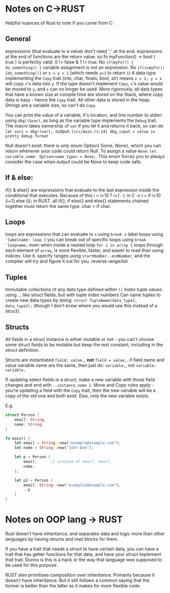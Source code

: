 # Notes on C->RUST
Helpful nuances of Rust to note if you come from C:

## General

expressions (that evaluate to a value) don't need ';' at the end.
expressions at the end of functions are the return value. so fn myFunction() -> bool { true } is perfectly valid.
0 != false & 1 != true. No `if(myFn()) { do_something() }`
variable assignment is not an expression. No `if(i=myFn()) {do_something()}` or `x = y = 1` (which needs `y=1` to return `1`)
A data type implementing the `Copy` trait (ints, char, floats, bool, str) means `x = 1; y = x` will copy `x`'s data into `y`. If the type doesn't implement `Copy`, `x`'s value would be moved to `y`, and `x` can no longer be used.
    More rigorously, all data types that have a known size at compile time are stored on the Stack, where copy data is easy - hence the `Copy` trait. All other data is stored in the heap. Strings are a variable size, so can't do `Copy`.

You can print the value of a variable, it's location, and line number to stderr using `dbg!(&var)`, as long as the variable type implements the `Debug` trait. The macro takes ownership of `var` if you let it and returns it back, so can do `let var1 = dbg!(var);`.
output: `[src/main.rs:14] dbg_input = value in pretty debug format`

Null doesn't exist: there is only enum Option<T>{ Some<T>, None}, which you can return whenever your code could return Null. To assign a value `None`: `let variable_name: Option<some_type> = None;`. This enum forces you to always consider the case when output could be None to keep code safe.


## If & else:
if{} & else{} are expressions that evaluate to the last expression inside the conditional that executes. 
Because of this i = i<10 ? i+1 : i; in C -> i = if i<10 {i+1} else {i}; in RUST. 
all if{}, if else{} and else{} statements chained together must return the same type. char = if char.

## Loops
loops are expressions that can evaluate to `x` using `break x` 
label loops using `'labelname: loop {`
you can break out of specific loops using `break 'loopname;` even when inside a nested loop
`for i in array {` loops through each element of `array`, is more flexible, faster, and easier to read than using indices. Use it.
specify ranges using `startNumber..endNumber`, and the compiler will try and figure it out for you.
reverse range/list

## Tuples
Immutable collections of any data type defined within `()`
Index tuple values using `.`, like struct fields, but with tuple index numbers
Can name tuples to create new data types by doing: `struct TupleName(data_type1, data_type2);` (though I don't know where you would use this instead of a struct).

## Structs
All fields in a struct instance is either mutable or not - you can't choose some struct fields to be mutable but keep the rest constant, including in the struct definition.

Structs are instantiated `field: value,`, **not** `field = value,`.
if field name and value variable name are the same, then just do: `variable,`, not `variable: variable,`

If updating select fields in a struct, make a new variable with those field changes and end with `..instance_name }`.
Move and Copy rules apply - you're updating a field with the `Copy` trait, then the new variable will be a copy of the old one and both exist. Else, only the new variable exists.

E.g.
```rust
struct Person {
    email: String,
    name: String,
}

fn main() {
    let email = String::new("example@example.com");
    let name = String::new("John Doe");

    let p = Person {
        email,      // instead of email: email,
        name,
    };

    let p2 = Person {
        email: String::new("example2@example.com"),
        ..p
    }
}
```

# Notes on OOP lang -> RUST

Rust doesn’t have inheritance, and separates data and logic more than other languages by having structs and impl blocks for them.

If you have a trait that needs a struct to have certain data, you can have a trait that has getter functions for that data, and have your struct implement that trait. Dunno is this is a hack or the way that language was supposed to be used for this purpose.

RUST also prioritises composition over inheritance. Primarily because it doesn’t have inheritance. But it still follows a common saying that the former is better than the latter as it makes for more flexible code.
